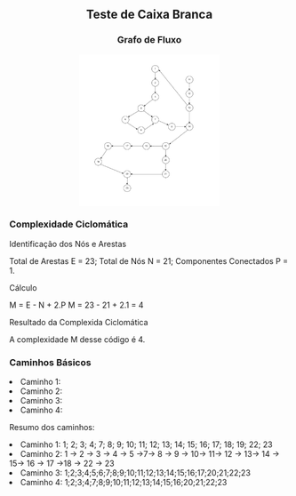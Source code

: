 <h2 align="center"> Teste de Caixa Branca </h2>

<h3 align="center"> Grafo de Fluxo</h3>

<img src="./fluxoDeGrafo.png" alt="Fluxo de Grafo" style="display: block; margin: 0 auto; width: 50%; height: auto;">

<h3>Complexidade Ciclomática</h3>

<p>Identificação dos Nós e Arestas</p>

Total de Arestas E = 23;
Total de Nós N = 21;
Componentes Conectados P = 1.

<p>Cálculo</p>

M = E - N + 2.P
M = 23 - 21 + 2.1 = 4

<p>Resultado da Complexida Ciclomática</p>

A complexidade M desse código é 4.

<h3>Caminhos Básicos</h3>

<li>Caminho 1:</li>
<li>Caminho 2:</li>
<li>Caminho 3:</li>
<li>Caminho 4:</li>


Resumo dos caminhos:

<li>Caminho 1: 1; 2; 3; 4; 7; 8; 9; 10; 11; 12; 13; 14; 15; 16; 17; 18; 19; 22; 23</li>
<li>Caminho 2: 1 -> 2 -> 3 -> 4 -> 5 ->7-> 8 -> 9 -> 10-> 11-> 12 -> 13-> 14 -> 15-> 16 -> 17 ->18 -> 22 -> 23</li>
<li>Caminho 3: 1;2;3;4;5;6;7;8;9;10;11;12;13;14;15;16;17;20;21;22;23</li>
<li>Caminho 4: 1;2;3;4;7;8;9;10;11;12;13;14;15;16;20;21;22;23</li>
